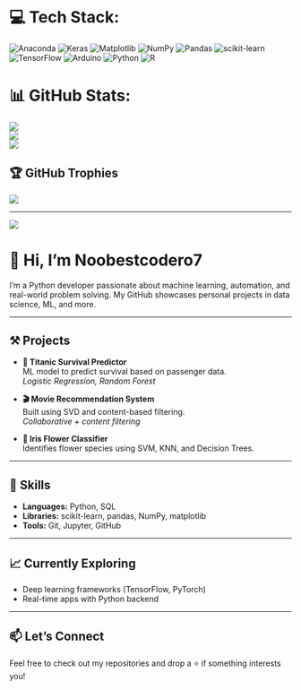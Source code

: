 # 💻 Tech Stack:
![Anaconda](https://img.shields.io/badge/Anaconda-%2344A833.svg?style=for-the-badge&logo=anaconda&logoColor=white) ![Keras](https://img.shields.io/badge/Keras-%23D00000.svg?style=for-the-badge&logo=Keras&logoColor=white) ![Matplotlib](https://img.shields.io/badge/Matplotlib-%23ffffff.svg?style=for-the-badge&logo=Matplotlib&logoColor=black) ![NumPy](https://img.shields.io/badge/numpy-%23013243.svg?style=for-the-badge&logo=numpy&logoColor=white) ![Pandas](https://img.shields.io/badge/pandas-%23150458.svg?style=for-the-badge&logo=pandas&logoColor=white) ![scikit-learn](https://img.shields.io/badge/scikit--learn-%23F7931E.svg?style=for-the-badge&logo=scikit-learn&logoColor=white) ![TensorFlow](https://img.shields.io/badge/TensorFlow-%23FF6F00.svg?style=for-the-badge&logo=TensorFlow&logoColor=white) ![Arduino](https://img.shields.io/badge/-Arduino-00979D?style=for-the-badge&logo=Arduino&logoColor=white) ![Python](https://img.shields.io/badge/python-3670A0?style=for-the-badge&logo=python&logoColor=ffdd54) ![R](https://img.shields.io/badge/r-%23276DC3.svg?style=for-the-badge&logo=r&logoColor=white)
# 📊 GitHub Stats:
![](https://github-readme-stats.vercel.app/api?username=Noobestcodero7&theme=synthwave&hide_border=false&include_all_commits=false&count_private=false)<br/>
![](https://nirzak-streak-stats.vercel.app/?user=Noobestcodero7&theme=synthwave&hide_border=false)<br/>
![](https://github-readme-stats.vercel.app/api/top-langs/?username=Noobestcodero7&theme=synthwave&hide_border=false&include_all_commits=false&count_private=false&layout=compact)

## 🏆 GitHub Trophies
![](https://github-profile-trophy.vercel.app/?username=Noobestcodero7&theme=radical&no-frame=false&no-bg=true&margin-w=4)

---
[![](https://visitcount.itsvg.in/api?id=Noobestcodero7&icon=0&color=0)](https://visitcount.itsvg.in)

<!-- Proudly created with GPRM ( https://gprm.itsvg.in ) -->

# 👋 Hi, I’m Noobestcodero7

I’m a Python developer passionate about machine learning, automation, and real-world problem solving. My GitHub showcases personal projects in data science, ML, and more.

---

## ⚒️ Projects

- **🎯 Titanic Survival Predictor**  
  ML model to predict survival based on passenger data.  
  _Logistic Regression, Random Forest_

- **🎬 Movie Recommendation System**  
  Built using SVD and content-based filtering.  
  _Collaborative + content filtering_

- **🌸 Iris Flower Classifier**  
  Identifies flower species using SVM, KNN, and Decision Trees.

---

## 🧠 Skills

- **Languages:** Python, SQL  
- **Libraries:** scikit-learn, pandas, NumPy, matplotlib  
- **Tools:** Git, Jupyter, GitHub

---

## 📈 Currently Exploring

- Deep learning frameworks (TensorFlow, PyTorch)  
- Real-time apps with Python backend

---

## 📫 Let’s Connect

Feel free to check out my repositories and drop a ⭐ if something interests you!



